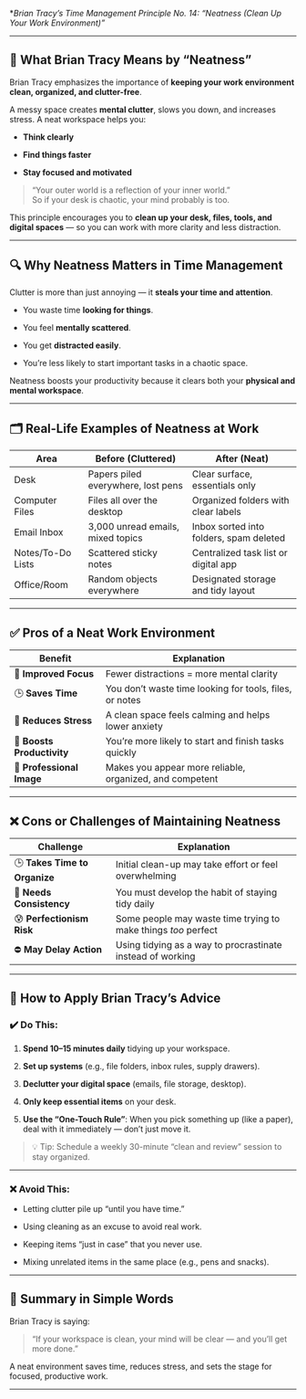  **Brian Tracy’s Time Management Principle No. 14: 
	 *“Neatness (Clean Up Your Work Environment)”**

---

## 🧠 **What Brian Tracy Means by “Neatness”**

Brian Tracy emphasizes the importance of **keeping your work environment clean, organized, and clutter-free**.

A messy space creates **mental clutter**, slows you down, and increases stress. A neat workspace helps you:

- **Think clearly**
    
- **Find things faster**
    
- **Stay focused and motivated**
    

> “Your outer world is a reflection of your inner world.”  
> So if your desk is chaotic, your mind probably is too.

This principle encourages you to **clean up your desk, files, tools, and digital spaces** — so you can work with more clarity and less distraction.

---

## 🔍 **Why Neatness Matters in Time Management**

Clutter is more than just annoying — it **steals your time and attention**.

- You waste time **looking for things**.
    
- You feel **mentally scattered**.
    
- You get **distracted easily**.
    
- You’re less likely to start important tasks in a chaotic space.
    

Neatness boosts your productivity because it clears both your **physical and mental workspace**.

---

## 🗂️ **Real-Life Examples of Neatness at Work**

|Area|Before (Cluttered)|After (Neat)|
|---|---|---|
|Desk|Papers piled everywhere, lost pens|Clear surface, essentials only|
|Computer Files|Files all over the desktop|Organized folders with clear labels|
|Email Inbox|3,000 unread emails, mixed topics|Inbox sorted into folders, spam deleted|
|Notes/To-Do Lists|Scattered sticky notes|Centralized task list or digital app|
|Office/Room|Random objects everywhere|Designated storage and tidy layout|

---

## ✅ **Pros of a Neat Work Environment**

|Benefit|Explanation|
|---|---|
|🧠 **Improved Focus**|Fewer distractions = more mental clarity|
|🕒 **Saves Time**|You don’t waste time looking for tools, files, or notes|
|🧘 **Reduces Stress**|A clean space feels calming and helps lower anxiety|
|🚀 **Boosts Productivity**|You’re more likely to start and finish tasks quickly|
|💼 **Professional Image**|Makes you appear more reliable, organized, and competent|

---

## ❌ **Cons or Challenges of Maintaining Neatness**

|Challenge|Explanation|
|---|---|
|🕒 **Takes Time to Organize**|Initial clean-up may take effort or feel overwhelming|
|🔁 **Needs Consistency**|You must develop the habit of staying tidy daily|
|😰 **Perfectionism Risk**|Some people may waste time trying to make things _too_ perfect|
|⛔ **May Delay Action**|Using tidying as a way to procrastinate instead of working|

---

## 🧠 **How to Apply Brian Tracy’s Advice**

### ✔️ Do This:

1. **Spend 10–15 minutes daily** tidying up your workspace.
    
2. **Set up systems** (e.g., file folders, inbox rules, supply drawers).
    
3. **Declutter your digital space** (emails, file storage, desktop).
    
4. **Only keep essential items** on your desk.
    
5. **Use the “One-Touch Rule”**: When you pick something up (like a paper), deal with it immediately — don’t just move it.
    

> 💡 Tip: Schedule a weekly 30-minute “clean and review” session to stay organized.

---

### ❌ Avoid This:

- Letting clutter pile up “until you have time.”
    
- Using cleaning as an excuse to avoid real work.
    
- Keeping items “just in case” that you never use.
    
- Mixing unrelated items in the same place (e.g., pens and snacks).
    

---

## 📌 **Summary in Simple Words**

Brian Tracy is saying:

> “If your workspace is clean, your mind will be clear — and you’ll get more done.”

A neat environment saves time, reduces stress, and sets the stage for focused, productive work.

---

